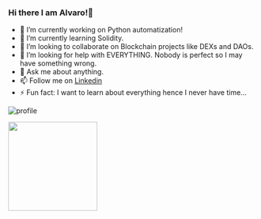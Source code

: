 ### Hi there I am Alvaro!👋

- 🔭 I’m currently working on Python automatization!
- 🌱 I’m currently learning Solidity.
- 👯 I’m looking to collaborate on Blockchain projects like DEXs and DAOs.
- 🤔 I’m looking for help with EVERYTHING. Nobody is perfect so I may have something wrong. 
- 💬 Ask me about anything.
- 📫 Follow me on [Linkedin](https://www.linkedin.com/in/alvarovillalbaperez/)
- ⚡ Fun fact: I want to learn about everything hence I never have time...

![profile](https://user-images.githubusercontent.com/87529457/156182981-0a437d86-5c92-4e1d-8335-7a3b8b0162f7.gif)

<img height="180em" src="https://github-readme-stats.vercel.app/api?username=alvarovillalbaa&show_icons=true&hide_border=true&&count_private=true&include_all_commits=true" />
